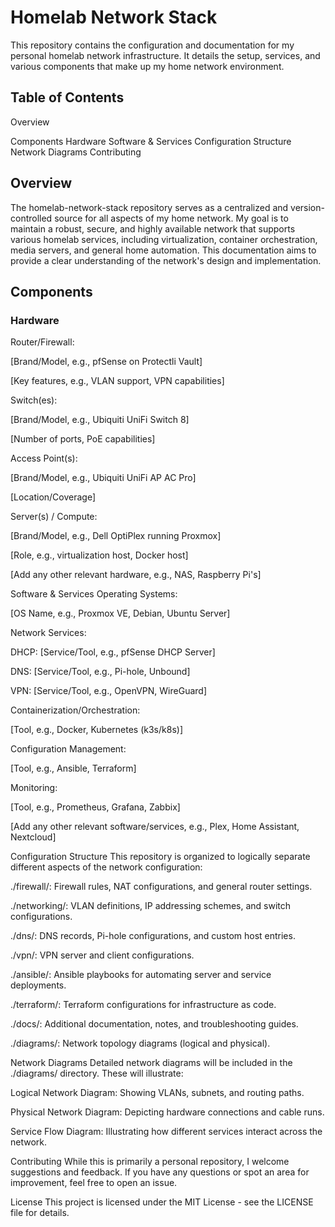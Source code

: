 # Homelab Network Stack
This repository contains the configuration and documentation for my personal homelab network infrastructure. It details the setup, services, and various components that make up my home network environment.

  ## Table of Contents
  Overview
  
  Components
  Hardware
  Software & Services
  Configuration Structure
  Network Diagrams
  Contributing

  ## Overview
  The homelab-network-stack repository serves as a centralized and version-controlled source for all aspects of my home network. My goal is to maintain a robust, secure, and highly available network that supports various homelab services, including virtualization, container orchestration, media servers, and general home automation. This documentation aims to provide a clear understanding of the network's design and implementation.

  ## Components

  ### Hardware
  Router/Firewall:
  
  [Brand/Model, e.g., pfSense on Protectli Vault]
  
  [Key features, e.g., VLAN support, VPN capabilities]
  
  Switch(es):
  
  [Brand/Model, e.g., Ubiquiti UniFi Switch 8]
  
  [Number of ports, PoE capabilities]
  
  Access Point(s):
  
  [Brand/Model, e.g., Ubiquiti UniFi AP AC Pro]
  
  [Location/Coverage]
  
  Server(s) / Compute:
  
  [Brand/Model, e.g., Dell OptiPlex running Proxmox]
  
  [Role, e.g., virtualization host, Docker host]
  
  [Add any other relevant hardware, e.g., NAS, Raspberry Pi's]

Software & Services
Operating Systems:

[OS Name, e.g., Proxmox VE, Debian, Ubuntu Server]

Network Services:

DHCP: [Service/Tool, e.g., pfSense DHCP Server]

DNS: [Service/Tool, e.g., Pi-hole, Unbound]

VPN: [Service/Tool, e.g., OpenVPN, WireGuard]

Containerization/Orchestration:

[Tool, e.g., Docker, Kubernetes (k3s/k8s)]

Configuration Management:

[Tool, e.g., Ansible, Terraform]

Monitoring:

[Tool, e.g., Prometheus, Grafana, Zabbix]

[Add any other relevant software/services, e.g., Plex, Home Assistant, Nextcloud]

Configuration Structure
This repository is organized to logically separate different aspects of the network configuration:

./firewall/: Firewall rules, NAT configurations, and general router settings.

./networking/: VLAN definitions, IP addressing schemes, and switch configurations.

./dns/: DNS records, Pi-hole configurations, and custom host entries.

./vpn/: VPN server and client configurations.

./ansible/: Ansible playbooks for automating server and service deployments.

./terraform/: Terraform configurations for infrastructure as code.

./docs/: Additional documentation, notes, and troubleshooting guides.

./diagrams/: Network topology diagrams (logical and physical).

Network Diagrams
Detailed network diagrams will be included in the ./diagrams/ directory. These will illustrate:

Logical Network Diagram: Showing VLANs, subnets, and routing paths.

Physical Network Diagram: Depicting hardware connections and cable runs.

Service Flow Diagram: Illustrating how different services interact across the network.

Contributing
While this is primarily a personal repository, I welcome suggestions and feedback. If you have any questions or spot an area for improvement, feel free to open an issue.

License
This project is licensed under the MIT License - see the LICENSE file for details.
